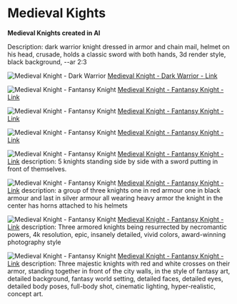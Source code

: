 # Medieval Kights
**Medieval Knights created in AI**

Description:
dark warrior knight dressed in armor and chain mail, helmet on his head, crusade, holds a classic sword with both hands, 3d render style, black background, --ar 2:3

![Medieval Knight - Dark Warrior](./0-medieval-kights-dark-warrior.jpg)
[Medieval Knight - Dark Warrior - Link](https://www.midjourney.com/jobs/04231fa3-ffa6-4d86-9bd7-2d98d03caa3f?index=0)

![Medieval Knight - Fantansy Knight](./0-1-fantasy-knight.jpg)
[Medieval Knight - Fantansy Knight - Link](https://www.midjourney.com/jobs/de64df5c-12f9-4472-b8a3-938452b8fdc9?index=0)

![Medieval Knight - Fantansy Knight](./01-knight-with-sword-looking-down.jpg)
[Medieval Knight - Fantansy Knight - Link](https://www.midjourney.com/jobs/e61b2391-5002-4e27-be0a-e4d28187ca03?index=0)

![Medieval Knight - Fantansy Knight](./0-fantasy-knight.jpg)
[Medieval Knight - Fantansy Knight - Link](https://www.midjourney.com/jobs/0721e582-8558-44da-81ad-72bfbf66ca38?index=0)

![Medieval Knight - Fantansy Knight](./five-knights-standing-with-swords-5-knights.jpg)
[Medieval Knight - Fantansy Knight - Link](https://www.midjourney.com/jobs/3688387f-5295-4f2c-b9a1-8fc00a085988?index=0)
description: 5 knights standing side by side with a sword putting in front of themselves.

![Medieval Knight - Fantansy Knight](./three-knights-with-hornes-3-knights.jpg)
[Medieval Knight - Fantansy Knight - Link](https://www.midjourney.com/jobs/bcd20d3a-717f-49e4-8b04-5b79e47faf14?index=0)
description: a group of three knights one in red armour one in black armour and last in silver armour all wearing heavy armor the knight in the center has horns attached to his helmets

![Medieval Knight - Fantansy Knight](./000-knights-smoking.jpg)
[Medieval Knight - Fantansy Knight - Link](https://www.midjourney.com/jobs/4b4a55c7-055a-45a4-839e-3955100b22b1?index=0)
description: Three armored knights being resurrected by necromantic powers, 4k resolution, epic, insanely detailed, vivid colors, award-winning photography style

![Medieval Knight - Fantansy Knight](./00_majestic_knights_red.jpg)
[Medieval Knight - Fantansy Knight - Link](https://www.midjourney.com/jobs/4b52cef8-b59b-473d-aa59-54572b9354b9?index=0)
description: Three majestic knights with red and white crosses on their armor, standing together in front of the city walls, in the style of fantasy art, detailed background, fantasy world setting, detailed faces, detailed eyes, detailed body poses, full-body shot, cinematic lighting, hyper-realistic, concept art.



